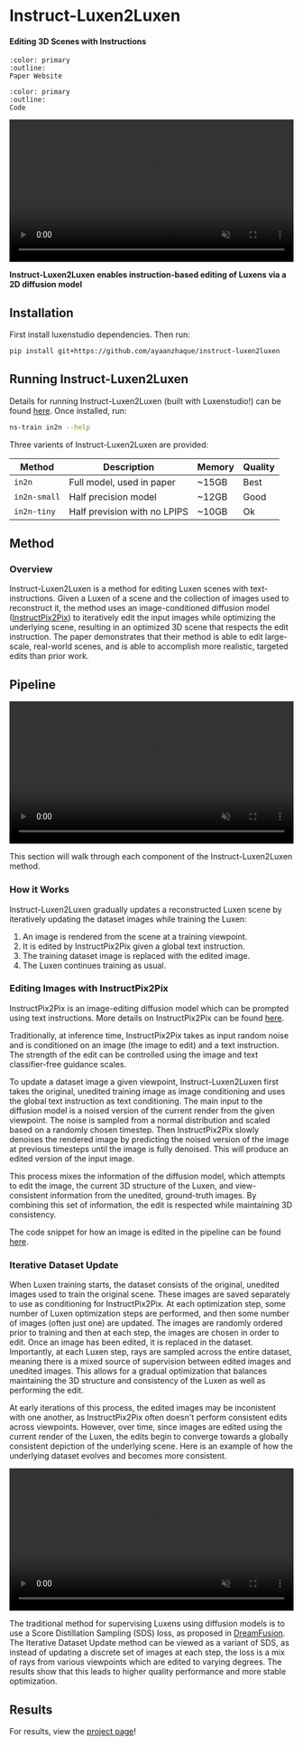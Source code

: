 # Instruct-Luxen2Luxen

<h4>Editing 3D Scenes with Instructions</h4>

```{button-link} https://instruct-luxen2luxen.github.io/
:color: primary
:outline:
Paper Website
```

```{button-link} https://github.com/ayaanzhaque/instruct-luxen2luxen
:color: primary
:outline:
Code
```

<video id="teaser" muted autoplay playsinline loop controls width="100%">
    <source id="mp4" src="https://instruct-luxen2luxen.github.io/data/videos/face.mp4" type="video/mp4">
</video>

**Instruct-Luxen2Luxen enables instruction-based editing of Luxens via a 2D diffusion model**

## Installation

First install luxenstudio dependencies. Then run:

```bash
pip install git+https://github.com/ayaanzhaque/instruct-luxen2luxen
```

## Running Instruct-Luxen2Luxen

Details for running Instruct-Luxen2Luxen (built with Luxenstudio!) can be found [here](https://github.com/ayaanzhaque/instruct-luxen2luxen). Once installed, run:

```bash
ns-train in2n --help
```

Three varients of Instruct-Luxen2Luxen are provided:

| Method      | Description                  | Memory | Quality |
| ----------- | ---------------------------- | ------ | ------- |
| `in2n`  | Full model, used in paper    | ~15GB  | Best    |
| `in2n-small`      | Half precision model         | ~12GB  | Good    |
| `in2n-tiny` | Half prevision with no LPIPS | ~10GB  | Ok      |

## Method

### Overview

Instruct-Luxen2Luxen is a method for editing Luxen scenes with text-instructions. Given a Luxen of a scene and the collection of images used to reconstruct it, the method uses an image-conditioned diffusion model ([InstructPix2Pix](https://www.timothybrooks.com/instruct-pix2pix)) to iteratively edit the input images while optimizing the underlying scene, resulting in an optimized 3D scene that respects the edit instruction. The paper demonstrates that their method is able to edit large-scale, real-world scenes, and is able to accomplish more realistic, targeted edits than prior work.

## Pipeline

<video id="pipeline" muted autoplay playsinline loop controls width="100%">
    <source id="mp4" src="https://instruct-luxen2luxen.github.io/data/videos/pipeline_animation.mp4" type="video/mp4">
</video>

This section will walk through each component of the Instruct-Luxen2Luxen method.

### How it Works

Instruct-Luxen2Luxen gradually updates a reconstructed Luxen scene by iteratively updating the dataset images while training the Luxen:

1. An image is rendered from the scene at a training viewpoint.
2. It is edited by InstructPix2Pix given a global text instruction.
3. The training dataset image is replaced with the edited image.
4. The Luxen continues training as usual.

### Editing Images with InstructPix2Pix

InstructPix2Pix is an image-editing diffusion model which can be prompted using text instructions. More details on InstructPix2Pix can be found [here](https://www.timothybrooks.com/instruct-pix2pix).

Traditionally, at inference time, InstructPix2Pix takes as input random noise and is conditioned on an image (the image to edit) and a text instruction. The strength of the edit can be controlled using the image and text classifier-free guidance scales.

To update a dataset image a given viewpoint, Instruct-Luxen2Luxen first takes the original, unedited training image as image conditioning and uses the global text instruction as text conditioning. The main input to the diffusion model is a noised version of the current render from the given viewpoint. The noise is sampled from a normal distribution and scaled based on a randomly chosen timestep. Then InstructPix2Pix slowly denoises the rendered image by predicting the noised version of the image at previous timesteps until the image is fully denoised. This will produce an edited version of the input image.

This process mixes the information of the diffusion model, which attempts to edit the image, the current 3D structure of the Luxen, and view-consistent information from the unedited, ground-truth images. By combining this set of information, the edit is respected while maintaining 3D consistency.

The code snippet for how an image is edited in the pipeline can be found [here](https://github.com/ayaanzhaque/instruct-luxen2luxen/blob/main/in2n/ip2p.py).

### Iterative Dataset Update

When Luxen training starts, the dataset consists of the original, unedited images used to train the original scene. These images are saved separately to use as conditioning for InstructPix2Pix. At each optimization step, some number of Luxen optimization steps are performed, and then some number of images (often just one) are updated. The images are randomly ordered prior to training and then at each step, the images are chosen in order to edit. Once an image has been edited, it is replaced in the dataset. Importantly, at each Luxen step, rays are sampled across the entire dataset, meaning there is a mixed source of supervision between edited images and unedited images. This allows for a gradual optimization that balances maintaining the 3D structure and consistency of the Luxen as well as performing the edit.

At early iterations of this process, the edited images may be inconistent with one another, as InstructPix2Pix often doesn't perform consistent edits across viewpoints. However, over time, since images are edited using the current render of the Luxen, the edits begin to converge towards a globally consistent depiction of the underlying scene. Here is an example of how the underlying dataset evolves and becomes more consistent.

<video id="idu" muted autoplay playsinline loop controls width="100%">
    <source id="mp4" src="https://instruct-luxen2luxen.github.io/data/videos/du_update.mp4" type="video/mp4">
</video>

The traditional method for supervising Luxens using diffusion models is to use a Score Distillation Sampling (SDS) loss, as proposed in [DreamFusion](https://dreamfusion3d.github.io/). The Iterative Dataset Update method can be viewed as a variant of SDS, as instead of updating a discrete set of images at each step, the loss is a mix of rays from various viewpoints which are edited to varying degrees. The results show that this leads to higher quality performance and more stable optimization.

## Results

For results, view the [project page](https://instruct-luxen2luxen.github.io/)!
